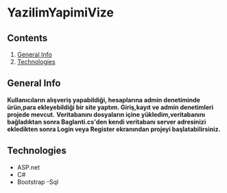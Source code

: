 # YazilimYapimiVize
## Contents
1. [General Info](#general-info)
2. [Technologies](#technologies)

## General Info
**Kullanıcıların alışveriş yapabildiği, hesaplarına admin denetiminde ürün,para ekleyebildiği bir site yaptım. Giriş,kayıt ve admin denetimleri projede mevcut.** 
**Veritabanını dosyaların içine yükledim,veritabanını bağladıktan sonra Baglanti.cs'den kendi veritabanı server adresinizi ekledikten sonra Login veya Register ekranından projeyi başlatabilirsiniz.**

## Technologies
- ASP.net
- C#
- Bootstrap
-Sql 
